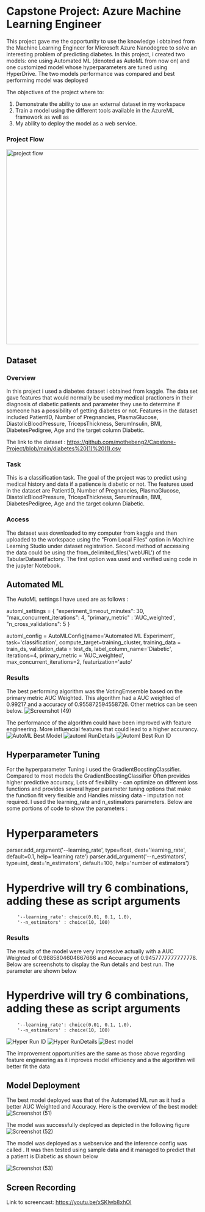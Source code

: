 # Capstone Project: Azure Machine Learning Engineer

This project gave me the opportunity to use the knowledge i obtained from the Machine Learning Engineer for Microsoft Azure  Nanodegree to solve an interesting problem of predicting diabetes. In this project, i created two models: one using Automated ML (denoted as AutoML from now on) and one customized model whose hyperparameters are tuned using HyperDrive. The two models performance was compared and best performing model was deployed

The objectives of the project where to:
1. Demonstrate the ability to use an external dataset in my workspace
2. Train a model using the different tools available in the AzureML framework as well as 
3. My ability to deploy the model as a web service.

### Project Flow

<img width="510" alt="project flow" src="https://user-images.githubusercontent.com/111194883/185763444-799fe977-aa13-4bfb-be71-41cd6ddd418b.PNG">

## Dataset

### Overview

In this project i used a diabetes dataset i obtained from kaggle. The data set gave features that would normally be used my medical practioners in their diagnosis of diabetic patients and parameter they use to determine if someone has a possibility of getting diabetes or not. Features in the dataset included PatientID, Number of Pregnancies, PlasmaGlucose, DiastolicBloodPressure, TricepsThickness, SerumInsulin, BMI, DiabetesPedigree, Age and the target column Diabetic.

The link to the dataset : https://github.com/mothebeng2/Capstone-Project/blob/main/diabetes%20(1)%20(1).csv

### Task

This is a classification task. The goal of the project was to predict using medical history and data if a patience is diabetic or not. The features used in the dataset are PatientID, Number of Pregnancies, PlasmaGlucose, DiastolicBloodPressure, TricepsThickness, SerumInsulin, BMI, DiabetesPedigree, Age and the target column Diabetic. 

### Access

The dataset was downloaded to my computer from kaggle and then uploaded to the workspace using the "From Local Files" option in Machine Learning Studio under dataset registration. Second method of accessing the data could be using the from_delimited_files('webURL') of the TabularDatasetFactory. The first option was used and verified using code in the jupyter Notebook.

## Automated ML

The AutoML settings I have used are as follows :

automl_settings = {
    "experiment_timeout_minutes": 30,
    "max_concurrent_iterations": 4,
    "primary_metric" : 'AUC_weighted',
    "n_cross_validations": 5
}

automl_config = AutoMLConfig(name='Automated ML Experiment',
                             task='classification',
                             compute_target=training_cluster,
                             training_data = train_ds,
                             validation_data = test_ds,
                             label_column_name='Diabetic',
                             iterations=4,
                             primary_metric = 'AUC_weighted',
                             max_concurrent_iterations=2,
                             featurization='auto'

### Results

The best performing algorithm was the VotingEmsemble based on the primary metric AUC Weighted. This algorithm had a AUC weighted of 0.99217 and a accuracy of 0.955872594558726. Other metrics can be seen below.
![Screenshot (49)](https://user-images.githubusercontent.com/111194883/185763959-4974150d-a000-488a-b1b1-f0a12b19903f.png)

The performance of the algorithm could have been improved with feature engineering. More influencial features that could lead to a higher accurancy.
![AutoML Best Model](https://user-images.githubusercontent.com/111194883/185764027-cb665b22-762d-4c41-b518-5c3bd71a7cce.png)
![automl RunDetails](https://user-images.githubusercontent.com/111194883/185764073-f7e96a6e-b565-4bfd-9373-05465a3038f6.png)
![Automl Best Run ID](https://user-images.githubusercontent.com/111194883/185764043-b39dcf32-3682-4503-9ea2-a08688372ec1.png)



## Hyperparameter Tuning

For the hyperparameter Tuning i used the GradientBoostingClassifier. Compared to most models the GradientBoostingClassifier Often provides higher predictive accuracy, Lots of flexibility - can optimize on different loss functions and provides several hyper parameter tuning options that make the function fit very flexible and Handles missing data - imputation not required. I used the learning_rate and n_estimators parameters. Below are some portions of code to show the parameters :

# Hyperparameters
parser.add_argument('--learning_rate', type=float, dest='learning_rate', default=0.1, help='learning rate')
parser.add_argument('--n_estimators', type=int, dest='n_estimators', default=100, help='number of estimators')

 # Hyperdrive will try 6 combinations, adding these as script arguments
        '--learning_rate': choice(0.01, 0.1, 1.0),
        '--n_estimators' : choice(10, 100)

### Results

The results of the model were very impressive actually with a AUC Weighted of 0.9885804604667666 and Accuracy of 0.9457777777777778. Below are screenshots to display the Run details and best run. The parameter are shown below


 # Hyperdrive will try 6 combinations, adding these as script arguments
        '--learning_rate': choice(0.01, 0.1, 1.0),
        '--n_estimators' : choice(10, 100)

![Hyper Run ID](https://user-images.githubusercontent.com/111194883/185764660-43de8c06-4ff7-4ec0-b74f-c9e015e8291a.png)
![Hyper RunDetails](https://user-images.githubusercontent.com/111194883/185764699-0bbfbf7c-c23b-4b8d-a5e5-1e529e01bf8a.png)
![Best model](https://user-images.githubusercontent.com/111194883/185764762-a104ed9d-8d81-4f19-8203-9ec80e750d38.png)

The improvement opportunities are the same as those above regarding feature engineering as it improves model efficiency and a the algorithm will better fit the data

## Model Deployment

The best model deployed was that of the Automated ML run as it had a better AUC Weighted and Accuracy. Here is the overview of the best model:
![Screenshot (51)](https://user-images.githubusercontent.com/111194883/185764880-a21955e0-e7c7-4126-872a-f900395bc245.png)

The model was successfully deployed as depicted in the following figure
![Screenshot (52)](https://user-images.githubusercontent.com/111194883/185764924-0bcb46b5-283f-4048-8ed2-c75d99145c16.png)

The model was deployed as a webservice and the inference config was called . It was then tested using sample data and it managed to predict that a patient is Diabetic as shown below

![Screenshot (53)](https://user-images.githubusercontent.com/111194883/185765006-1010aa1e-0988-46af-a6d1-6ffeab33729d.png)

## Screen Recording
Link to screencast: https://youtu.be/xSKlwb8xhOI

